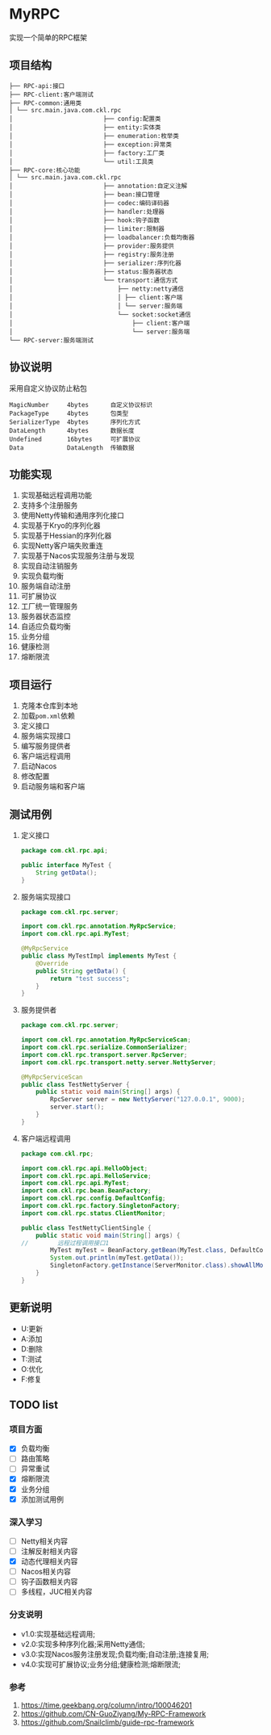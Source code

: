 # MyRPC

实现一个简单的RPC框架

## 项目结构

```.
├── RPC-api:接口
├── RPC-client:客户端测试
├── RPC-common:通用类
│ └── src.main.java.com.ckl.rpc
│                         ├── config:配置类
│                         ├── entity:实体类
│                         ├── enumeration:枚举类
│                         ├── exception:异常类
│                         ├── factory:工厂类
│                         └── util:工具类
├── RPC-core:核心功能
│ └── src.main.java.com.ckl.rpc
│                         ├── annotation:自定义注解
│                         ├── bean:接口管理
│                         ├── codec:编码译码器
│                         ├── handler:处理器
│                         ├── hook:钩子函数
│                         ├── limiter:限制器
│                         ├── loadbalancer:负载均衡器
│                         ├── provider:服务提供
│                         ├── registry:服务注册
│                         ├── serializer:序列化器
│                         ├── status:服务器状态
│                         └── transport:通信方式
│                             ├── netty:netty通信
│                             │ ├── client:客户端
│                             │ └── server:服务端
│                             └── socket:socket通信
│                                 ├── client:客户端
│                                 └── server:服务端
└── RPC-server:服务端测试
```

## 协议说明

采用自定义协议防止粘包

```
MagicNumber     4bytes      自定义协议标识
PackageType     4bytes      包类型
SerializerType  4bytes      序列化方式
DataLength      4bytes      数据长度
Undefined       16bytes     可扩展协议
Data            DataLength  传输数据   
```

## 功能实现

1. 实现基础远程调用功能
2. 支持多个注册服务
3. 使用Netty传输和通用序列化接口
4. 实现基于Kryo的序列化器
5. 实现基于Hessian的序列化器
6. 实现Netty客户端失败重连
7. 实现基于Nacos实现服务注册与发现
8. 实现自动注销服务
9. 实现负载均衡
10. 服务端自动注册
11. 可扩展协议
12. 工厂统一管理服务
13. 服务器状态监控
14. 自适应负载均衡
15. 业务分组
16. 健康检测
17. 熔断限流

## 项目运行

1. 克隆本仓库到本地
2. 加载`pom.xml`依赖
3. 定义接口
4. 服务端实现接口
5. 编写服务提供者
6. 客户端远程调用
7. 启动Nacos
8. 修改配置
9. 启动服务端和客户端

## 测试用例

1. 定义接口
    ```java
    package com.ckl.rpc.api;
   
    public interface MyTest {
        String getData();
    }
    ```
2. 服务端实现接口
    ```java
    package com.ckl.rpc.server;
   
    import com.ckl.rpc.annotation.MyRpcService;
    import com.ckl.rpc.api.MyTest;
   
    @MyRpcService
    public class MyTestImpl implements MyTest {
        @Override
        public String getData() {
            return "test success";
        }
    }
    ```
3. 服务提供者
    ```java
    package com.ckl.rpc.server;
    
    import com.ckl.rpc.annotation.MyRpcServiceScan;
    import com.ckl.rpc.serialize.CommonSerializer;
    import com.ckl.rpc.transport.server.RpcServer;
    import com.ckl.rpc.transport.netty.server.NettyServer;
    
    @MyRpcServiceScan
    public class TestNettyServer {
        public static void main(String[] args) {
            RpcServer server = new NettyServer("127.0.0.1", 9000);
            server.start();
        }
    }
    ```
4. 客户端远程调用

   ```java
   package com.ckl.rpc;
   
   import com.ckl.rpc.api.HelloObject;
   import com.ckl.rpc.api.HelloService;
   import com.ckl.rpc.api.MyTest;
   import com.ckl.rpc.bean.BeanFactory;
   import com.ckl.rpc.config.DefaultConfig;
   import com.ckl.rpc.factory.SingletonFactory;
   import com.ckl.rpc.status.ClientMonitor;
   
   public class TestNettyClientSingle {
       public static void main(String[] args) {
   //        远程过程调用接口1
           MyTest myTest = BeanFactory.getBean(MyTest.class, DefaultConfig.DEFAULT_GROUP);
           System.out.println(myTest.getData());
           SingletonFactory.getInstance(ServerMonitor.class).showAllMonitorContent();
       }
   }
   ```

## 更新说明

- U:更新
- A:添加
- D:删除
- T:测试
- O:优化
- F:修复

## TODO list

### 项目方面

- [x] 负载均衡
- [ ] 路由策略
- [ ] 异常重试
- [x] 熔断限流
- [x] 业务分组
- [x] 添加测试用例

### 深入学习

- [ ] Netty相关内容
- [ ] 注解反射相关内容
- [x] 动态代理相关内容
- [ ] Nacos相关内容
- [ ] 钩子函数相关内容
- [ ] 多线程，JUC相关内容

### 分支说明

- v1.0:实现基础远程调用;
- v2.0:实现多种序列化器;采用Netty通信;
- v3.0:实现Nacos服务注册发现;负载均衡;自动注册;连接复用;
- v4.0:实现可扩展协议;业务分组;健康检测;熔断限流;

### 参考

1. https://time.geekbang.org/column/intro/100046201
2. https://github.com/CN-GuoZiyang/My-RPC-Framework
3. https://github.com/Snailclimb/guide-rpc-framework